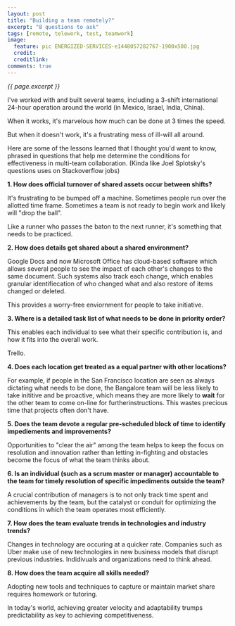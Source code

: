 ```yaml
---
layout: post
title: "Building a team remotely?"
excerpt: "8 questions to ask"
tags: [remote, telework, test, teamwork]
image:
  feature: pic ENERGIZED-SERVICES-e1448057282767-1900x500.jpg
  credit: 
  creditlink: 
comments: true
---
```

<i>{{ page.excerpt }}</i>

I've worked with and built several teams, 
including a 3-shift international 24-hour operation around the world 
(in Mexico, Israel, India, China).

When it works, it's marvelous how much can be done at 3 times the speed.

But when it doesn't work, it's a frustrating mess of ill-will all around.

Here are some of the lessons learned that I thought you'd want to know, 
phrased in questions that help me determine the conditions for effectiveness in multi-team collaboration.
(Kinda like Joel Splotsky's questions uses on Stackoverflow jobs)

**1. How does official turnover of shared assets occur between shifts?**

  It's frustrating to be bumped off a machine.
  Sometimes people run over the allotted time frame.
  Sometimes a team is not ready to begin work and likely will "drop the ball".
  
  Like a runner who passes the baton to the next runner, it's something that needs to be practiced.
  
**2. How does details get shared about a shared environment?**

  Google Docs and now Microsoft Office has cloud-based software which allows several people to see 
  the impact of each other's changes to the same document. Such systems also track each change,
  which enables granular identifiecation of who changed what and also restore of items changed or deleted.
 
 This provides a worry-free enviornment for people to take initiative.
 
**3. Where is a detailed task list of what needs to be done in priority order?**

  This enables each individual to see what their specific contribution is,
  and how it fits into the overall work.

   Trello.
  
**4. Does each location get treated as a equal partner with other locations?**

  For example, if people in the San Francisco location are seen as always dictating what needs to be done,
  the Bangalore team will be less likely to take inititive and be proactive,
  which means they are more likely to **wait** for the other team to come on-line for furtherinstructions.
  This wastes precious time that projects often don't have.
  
**5. Does the team devote a regular pre-scheduled block of time to identify impediements and improvements?**

  Opportunities to "clear the air" among the team helps to keep the focus on resolution and innovation rather than
  letting in-fighting and obstacles become the focus of what the team thinks about.

**6. Is an individual (such as a scrum master or manager) accountable to the team for timely resolution of specific impediments outside the team?**

  A crucial contribution of managers is to not only track time spent and achievements by the team,
  but the catalyst or conduit for optimizing the conditions in which the team operates most efficiently.
  
**7. How does the team evaluate trends in technologies and industry trends?**
  
  Changes in technology are occuring at a quicker rate.
  Companies such as Uber make use of new technologies in new business models that disrupt previous industries.
  Indidivuals and organizations need to think ahead.
  
**8. How does the team acquire all skills needed?**
  
   Adopting new tools and techniques to capture or maintain market share requires homework or tutoring.
  
   In today's world, achieving greater velocity and adaptability trumps predictability as key to achieving competitiveness.
